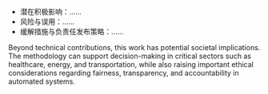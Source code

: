 <!-- ### Societal Impact -->
- 潜在积极影响：……
- 风险与误用：……
- 缓解措施与负责任发布策略：……

Beyond technical contributions, this work has potential societal implications. The methodology can support decision-making in critical sectors such as healthcare, energy, and transportation, while also raising important ethical considerations regarding fairness, transparency, and accountability in automated systems.
